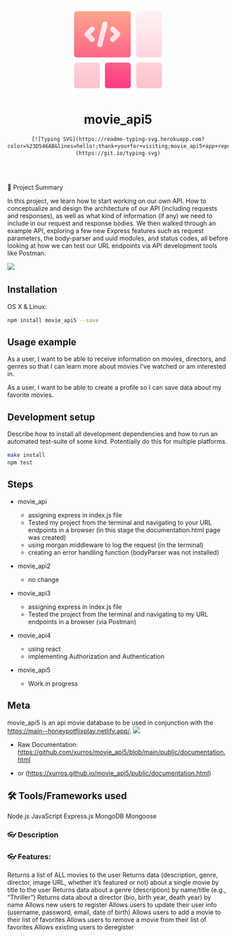 
<div align="center">

  <img src="assets/logo.png" alt="logo" width="200" height="auto" />
  <h1>movie_api5</h1>
  
  
    [![Typing SVG](https://readme-typing-svg.herokuapp.com?color=%23D546AB&lines=hello!;thank+you+for+visiting;movie_api5+app+repo)](https://git.io/typing-svg)
 

   </div>
  <br />
  <br />

💁 Project Summary

In this project, we learn how to start working on our own API. How to conceptualize and design the architecture of our API (including requests and responses), as well as what kind of information (if any) we need to include in our request and response bodies. We then walked through an example API, exploring a few new Express features such as request parameters, the body-parser and uuid modules, and status codes, all before looking at how we can test our URL endpoints via API development tools like Postman.

![](header.png)

## Installation

OS X & Linux:

```sh
npm install movie_api5 --save
```


## Usage example

As a user, I want to be able to receive information on movies, directors, and genres so that I can learn more about movies I’ve watched or am interested in.

As a user, I want to be able to create a profile so I can save data about my favorite movies.

## Development setup

Describe how to install all development dependencies and how to run an automated test-suite of some kind. Potentially do this for multiple platforms.

```sh
make install
npm test
```

## Steps

* movie_api
    * assigning express in index.js file
    * Tested my project from the terminal and navigating to your URL endpoints in a browser (in this stage the documentation.html page was created)
    * using morgan middleware to log the request (in the terminal)
    * creating an error handling function (bodyParser was not installed)
    
* movie_api2
    * no change
    
* movie_api3
    * assigning express in index.js file
    * Tested the project from the terminal and navigating to my URL endpoints in a browser (via Postman)

* movie_api4
    * using react 
    * implementing Authorization and Authentication
    
* movie_api5

    * Work in progress

## Meta

movie_api5 is an api movie database to be used in conjunction with the 
https://main--honeypotflixplay.netlify.app/.
<img src="https://github.com/xurros/assets/blob/main/netlify1.png" width="45" />

* Raw Documentation: 
https://github.com/xurros/movie_api5/blob/main/public/documentation.html 

* or 
(https://xurros.github.io/movie_api5/public/documentation.html)


<!-- Markdown link & img dfn's -->
[npm-image]: https://img.shields.io/npm/v/datadog-metrics.svg?style=flat-square
[npm-url]: https://npmjs.org/package/datadog-metrics
[npm-downloads]: https://img.shields.io/npm/dm/datadog-metrics.svg?style=flat-square
[travis-image]: https://img.shields.io/travis/dbader/node-datadog-metrics/master.svg?style=flat-square
[travis-url]: https://travis-ci.org/dbader/node-datadog-metrics
[wiki]: https://github.com/yourname/yourproject/wiki







## 🛠️ Tools/Frameworks used

Node.js
JavaScript
Express.js
MongoDB
Mongoose

### 👓 Description




### 👓 Features:

Returns a list of ALL movies to the user
Returns data (description, genre, director, image URL, whether it’s featured or not) about a single movie by title to the user
Returns data about a genre (description) by name/title (e.g., “Thriller”)
Returns data about a director (bio, birth year, death year) by name
Allows new users to register
Allows users to update their user info (username, password, email, date of birth)
Allows users to add a movie to their list of favorites
Allows users to remove a movie from their list of favorites
Allows existing users to deregister








